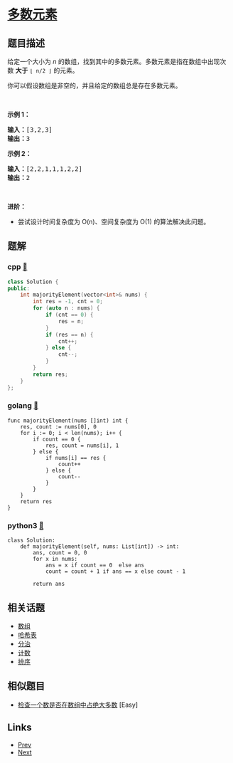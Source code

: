 
# [多数元素](https://leetcode-cn.com/problems/majority-element)

## 题目描述

<p>给定一个大小为 <em>n </em>的数组，找到其中的多数元素。多数元素是指在数组中出现次数 <strong>大于</strong> <code>⌊ n/2 ⌋</code> 的元素。</p>

<p>你可以假设数组是非空的，并且给定的数组总是存在多数元素。</p>

<p> </p>

<p><strong>示例 1：</strong></p>

<pre>
<strong>输入：</strong>[3,2,3]
<strong>输出：</strong>3</pre>

<p><strong>示例 2：</strong></p>

<pre>
<strong>输入：</strong>[2,2,1,1,1,2,2]
<strong>输出：</strong>2
</pre>

<p> </p>

<p><strong>进阶：</strong></p>

<ul>
	<li>尝试设计时间复杂度为 O(n)、空间复杂度为 O(1) 的算法解决此问题。</li>
</ul>


## 题解

### cpp [🔗](majority-element.cpp) 
```cpp
class Solution {
public:
    int majorityElement(vector<int>& nums) {
        int res = -1, cnt = 0;
        for (auto n : nums) {
            if (cnt == 0) {
                res = n;
            }
            if (res == n) {
                cnt++;
            } else {
                cnt--;
            }
        }
        return res;
    }
};
```
### golang [🔗](majority-element.go) 
```golang
func majorityElement(nums []int) int {
	res, count := nums[0], 0
	for i := 0; i < len(nums); i++ {
		if count == 0 {
			res, count = nums[i], 1
		} else {
			if nums[i] == res {
				count++
			} else {
				count--
			}
		}
	}
	return res
}
```
### python3 [🔗](majority-element.py) 
```python3
class Solution:
    def majorityElement(self, nums: List[int]) -> int:
        ans, count = 0, 0
        for x in nums:
            ans = x if count == 0  else ans
            count = count + 1 if ans == x else count - 1

        return ans
```


## 相关话题

- [数组](../../tags/array.md) 
- [哈希表](../../tags/hash-table.md) 
- [分治](../../tags/divide-and-conquer.md) 
- [计数](../../tags/counting.md) 
- [排序](../../tags/sorting.md) 


## 相似题目

- [检查一个数是否在数组中占绝大多数](../check-if-a-number-is-majority-element-in-a-sorted-array/README.md)  [Easy] 


## Links

- [Prev](../two-sum-ii-input-array-is-sorted/README.md) 
- [Next](../excel-sheet-column-number/README.md) 

